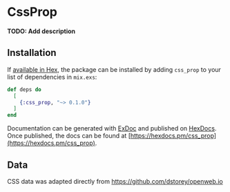 # CssProp

**TODO: Add description**

## Installation

If [available in Hex](https://hex.pm/docs/publish), the package can be installed
by adding `css_prop` to your list of dependencies in `mix.exs`:

```elixir
def deps do
  [
    {:css_prop, "~> 0.1.0"}
  ]
end
```

Documentation can be generated with [ExDoc](https://github.com/elixir-lang/ex_doc)
and published on [HexDocs](https://hexdocs.pm). Once published, the docs can
be found at [https://hexdocs.pm/css_prop](https://hexdocs.pm/css_prop).

## Data

CSS data was adapted directly from https://github.com/dstorey/openweb.io